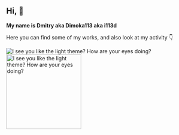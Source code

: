 ## Hi, 👋 

**My name is Dmitry aka Dimoka113 aka i113d**

Here you can find some of my works, and also look at my activity 👇

<picture>
  <source media="(prefers-color-scheme: dark)" srcset="https://github-readme-stats.vercel.app/api?username=Dimoka113&show_icons=true&hide_border=true&border_radius=12&include_all_commits=true&title_color=b9d2ff&text_color=ffffff&icon_color=00b4ff&bg_color=85,202d39,003773">
  <img align="top" alt="I see you like the light theme? How are your eyes doing?" src="https://github-readme-stats.vercel.app/api?username=Dimoka113&show_icons=true&border_radius=12&include_all_commits=true">
</picture>

<picture>
  <source media="(prefers-color-scheme: dark)" srcset="https://github-readme-stats.vercel.app/api/top-langs/?username=Dimoka113&hide_progress=false&theme=dark&border_radius=12&include_all_commits=true">
  <img height=200 alt="I see you like the light theme? How are your eyes doing?" src="https://github-readme-stats.vercel.app/api/top-langs/?username=Dimoka113&hide_progress=false&border_radius=12&include_all_commits=true">
</picture>

<!--
**Dimoka113/Dimoka113** is a ✨ _special_ ✨ repository because its `README.md` (this file) appears on your GitHub profile.

Here are some ideas to get you started:

- 🔭 I’m currently working on ...
- 🌱 I’m currently learning ...
- 👯 I’m looking to collaborate on ...
- 🤔 I’m looking for help with ...
- 💬 Ask me about ...
- 📫 How to reach me: ...
- 😄 Pronouns: ...
- ⚡ Fun fact: ...
-->
